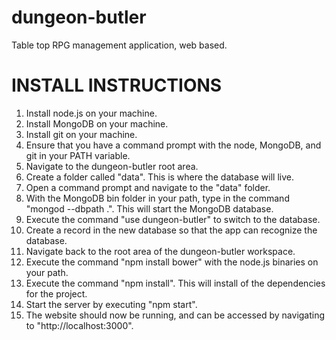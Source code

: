 dungeon-butler
==============

Table top RPG management application, web based.

INSTALL INSTRUCTIONS
====================

1. Install node.js on your machine.
2. Install MongoDB on your machine.
3. Install git on your machine.
4. Ensure that you have a command prompt with the node, MongoDB, and git in your PATH variable.
5. Navigate to the dungeon-butler root area.
6. Create a folder called "data".  This is where the database will live.
7. Open a command prompt and navigate to the "data" folder.
8. With the MongoDB bin folder in your path, type in the command "mongod --dbpath .".  This will start the MongoDB database.
9. Execute the command "use dungeon-butler" to switch to the database.
10. Create a record in the new database so that the app can recognize the database.
11. Navigate back to the root area of the dungeon-butler workspace.
12. Execute the command "npm install bower" with the node.js binaries on your path.
13. Execute the command "npm install".  This will install of the dependencies for the project.
14. Start the server by executing "npm start".
15. The website should now be running, and can be accessed by navigating to "http://localhost:3000".
